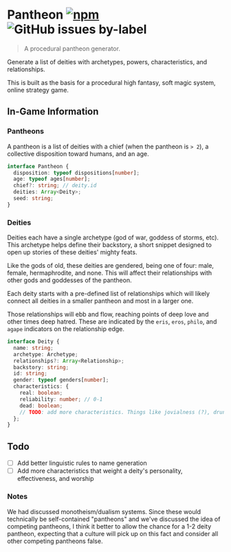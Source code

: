 # Pantheon [![npm](https://img.shields.io/npm/v/@dunsany/pantheon)](https://npmjs.org/package/~dunsany/pantheon) ![GitHub issues by-label](https://img.shields.io/github/issues/Renddslow/dunsany/pantheon)

> A procedural pantheon generator.

Generate a list of deities with archetypes, powers, characteristics, and relationships.

This is built as the basis for a procedural high fantasy, soft magic system, online strategy game.

## In-Game Information

### Pantheons

A pantheon is a list of deities with a chief (when the pantheon is `> 2`), a collective disposition toward humans, and an age.

```typescript
interface Pantheon {
  disposition: typeof dispositions[number];
  age: typeof ages[number];
  chief?: string; // deity.id
  deities: Array<Deity>;
  seed: string;
}
```

### Deities

Deities each have a single archetype (god of war, goddess of storms, etc). This archetype helps define their backstory, a short snippet designed to open up stories of these deities' mighty feats.

Like the gods of old, these deities are gendered, being one of four: male, female, hermaphrodite, and none. This will affect their relationships with other gods and goddesses of the pantheon.

Each deity starts with a pre-defined list of relationships which will likely connect all deities in a smaller pantheon and most in a larger one.

Those relationships will ebb and flow, reaching points of deep love and other times deep hatred. These are indicated by the `eris`, `eros`, `philo`, and `agape` indicators on the relationship edge.

```typescript
interface Deity {
  name: string;
  archetype: Archetype;
  relationships?: Array<Relationship>;
  backstory: string;
  id: string;
  gender: typeof genders[number];
  characteristics: {
    real: boolean;
    reliability: number; // 0-1
    dead: boolean;
    // TODO: add more characteristics. Things like jovialness (?), drunkeness, etc.
  };
}
```

## Todo

- [ ] Add better linguistic rules to name generation
- [ ] Add more characteristics that weight a deity's personality, effectiveness, and worship

### Notes

We had discussed monotheism/dualism systems. Since these would technically be self-contained "pantheons" and we've discussed the idea of competing pantheons, I think it better to allow the chance for a 1-2 deity pantheon, expecting that a culture will pick up on this fact and consider all other competing pantheons false.
